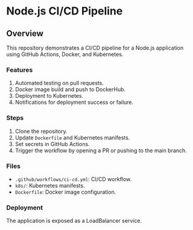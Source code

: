 # Node.js CI/CD Pipeline

## Overview
This repository demonstrates a CI/CD pipeline for a Node.js application using GitHub Actions, Docker, and Kubernetes.

### Features
1. Automated testing on pull requests.
2. Docker image build and push to DockerHub.
3. Deployment to Kubernetes.
4. Notifications for deployment success or failure.

### Steps
1. Clone the repository.
2. Update `Dockerfile` and Kubernetes manifests.
3. Set secrets in GitHub Actions.
4. Trigger the workflow by opening a PR or pushing to the main branch.

### Files
- `.github/workflows/ci-cd.yml`: CI/CD workflow.
- `k8s/`: Kubernetes manifests.
- `Dockerfile`: Docker image configuration.

### Deployment
The application is exposed as a LoadBalancer service.

